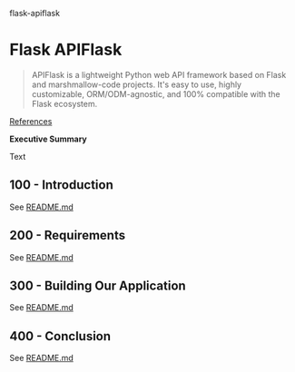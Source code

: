flask-apiflask
# Flask APIFlask

> APIFlask is a lightweight Python web API framework based on Flask and marshmallow-code projects. It's easy to use, highly customizable, ORM/ODM-agnostic, and 100% compatible with the Flask ecosystem.

[References](./REFERENCES.md)

**Executive Summary**

Text

## 100 - Introduction

See [README.md](./100/README.md)

## 200 - Requirements

See [README.md](./200/README.md)

## 300 - Building Our Application

See [README.md](./300/README.md)

## 400 - Conclusion

See [README.md](./400/README.md)
